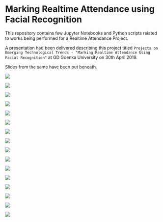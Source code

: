 # Marking Realtime Attendance using Facial Recognition

This repository contains few Jupyter Notebooks and Python scripts related to works being performed for a Realtime Attendance Project.

A presentation had been delivered describing this project titled ```Projects on Emerging Technological Trends - "Marking Realtime Attendance Using Facial Recognition"``` at GD Goenka University on 30th April 2019. 

Slides from the same have been put beneath.

![](./docs/presentation2/presentation2.001.png)

![](./docs/presentation2/presentation2.002.png)

![](./docs/presentation2/presentation2.003.png)

![](./docs/presentation2/presentation2.004.png)

![](./docs/presentation2/presentation2.005.png)

![](./docs/presentation2/presentation2.006.png)

![](./docs/presentation2/presentation2.007.png)

![](./docs/presentation2/presentation2.008.png)

![](./docs/presentation2/presentation2.009.png)

![](./docs/presentation2/presentation2.010.png)

![](./docs/presentation2/presentation2.011.png)

![](./docs/presentation2/presentation2.012.png)

![](./docs/presentation2/presentation2.013.png)

![](./docs/presentation2/presentation2.014.png)

![](./docs/presentation2/presentation2.015.png)

![](./docs/presentation2/presentation2.016.png)
